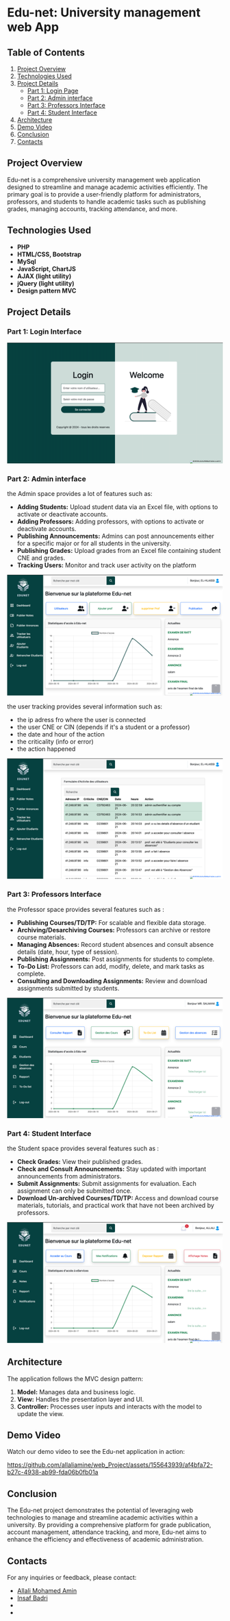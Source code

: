# Edu-net: University management web App
## Table of Contents

1. [Project Overview](#project-overview)
2. [Technologies Used](#technologies-used)
3. [Project Details](#project-details)
    - [Part 1: Login Page](#part-1-Login-Interface)
    - [Part 2: Admin interface](#part-2-Admin-interface)
    - [Part 3: Professors Interface](#part-3-Professors-Interface)
    - [Part 4: Student Interface](#part-4-Student-Interface)
4. [Architecture](#Architecture)
7. [Demo Video](#demo-video)
8. [Conclusion](#conclusion)
9. [Contacts](#contacts)

## Project Overview

Edu-net is a comprehensive university management web application designed to streamline and manage academic activities efficiently. The primary goal is to provide a user-friendly platform for administrators, professors, and students to handle academic tasks such as publishing grades, managing accounts, tracking attendance, and more.

## Technologies Used

- **PHP**
- **HTML/CSS, Bootstrap**
- **MySql**
- **JavaScript, ChartJS**
- **AJAX (light utility)**
- **jQuery (light utility)**
- **Design pattern MVC**

## Project Details

### Part 1: Login Interface

![login](images/loginPage.png)


### Part 2: Admin interface

the Admin space provides a lot of features such as:

- **Adding Students:** Upload student data via an Excel file, with options to activate or deactivate accounts.
- **Adding Professors:** Adding professors, with options to activate or deactivate accounts.
- **Publishing Announcements:** Admins can post announcements either for a specific major or for all students in the university.
- **Publishing Grades:** Upload grades from an Excel file containing student CNE and grades.
- **Tracking Users:** Monitor and track user activity on the platform


![Admin](images/AdminPage.png)

the user tracking provides several information such as: 

- the ip adress fro where the user is connected
- the user CNE or CIN (depends if it's a student or a professor)
- the date and hour of the action 
- the criticality (info or error)
- the action happened

![Admin-Tracking](images/usersTracking.png)


### Part 3: Professors Interface

the Professor space provides several features such as : 

- **Publishing Courses/TD/TP:** For scalable and flexible data storage.
- **Archiving/Desarchiving Courses:** Professors can archive or restore course materials.
- **Managing Absences:** Record student absences and consult absence details (date, hour, type of session).
- **Publishing Assignments:** Post assignments for students to complete.
- **To-Do List:** Professors can add, modify, delete, and mark tasks as complete.
- **Consulting and Downloading Assignments:** Review and download assignments submitted by students.


![prof-interface](images/ProfInterface.png)

### Part 4: Student Interface

the Student space provides several features such as : 

- **Check Grades:** View their published grades.
- **Check and Consult Announcements:** Stay updated with important announcements from administrators.
- **Submit Assignments:** Submit assignments for evaluation. Each assignment can only be submitted once.
- **Download Un-archived Courses/TD/TP:** Access and download course materials, tutorials, and practical work that have not been archived by professors.

![Student](images/studentInterface.png)


## Architecture

The application follows the MVC design pattern:

1. **Model:** Manages data and business logic.
2. **View:** Handles the presentation layer and UI.
3. **Controller:** Processes user inputs and interacts with the model to update the view.



## Demo Video

Watch our demo video to see the Edu-net application in action:

https://github.com/allaliamine/web_Project/assets/155643939/af4bfa72-b27c-4938-ab99-fda06b0fb01a



## Conclusion

The Edu-net project demonstrates the potential of leveraging web technologies to manage and streamline academic activities within a university. By providing a comprehensive platform for grade publication, account management, attendance tracking, and more, Edu-net aims to enhance the efficiency and effectiveness of academic administration.

## Contacts

For any inquiries or feedback, please contact:
- <a href="https://www.linkedin.com/in/m-amin-allali/" target="_blank"> Allali Mohamed Amin </a><br>
- <a href="https://www.linkedin.com/in/insaf-badri-588299248/" target="_blank"> Insaf Badri </a><br>
- <a href="" target="_blank"></a><br>
- <a href="" target="_blank"></a><br>
